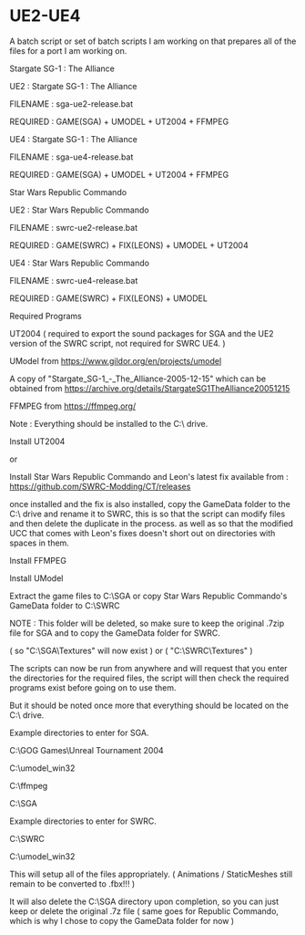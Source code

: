 # UE2-UE4
A batch script or set of batch scripts I am working on that prepares all of the files for a port I am working on.

Stargate SG-1 : The Alliance

UE2			: Stargate SG-1 : The Alliance

FILENAME	: sga-ue2-release.bat

REQUIRED	: GAME(SGA) + UMODEL + UT2004 + FFMPEG

UE4			: Stargate SG-1 : The Alliance

FILENAME	: sga-ue4-release.bat

REQUIRED	: GAME(SGA) + UMODEL + UT2004 + FFMPEG

Star Wars Republic Commando

UE2			: Star Wars Republic Commando

FILENAME	: swrc-ue2-release.bat

REQUIRED	: GAME(SWRC) + FIX(LEONS) + UMODEL + UT2004

UE4			: Star Wars Republic Commando

FILENAME	: swrc-ue4-release.bat

REQUIRED	: GAME(SWRC) + FIX(LEONS) + UMODEL

Required Programs

UT2004 ( required to export the sound packages for SGA and the UE2 version of the SWRC script, not required for SWRC UE4. )

UModel from https://www.gildor.org/en/projects/umodel

A copy of "Stargate_SG-1_-_The_Alliance-2005-12-15" which can be obtained from https://archive.org/details/StargateSG1TheAlliance20051215

FFMPEG from https://ffmpeg.org/

Note : Everything should be installed to the C:\ drive.

Install UT2004

or

Install Star Wars Republic Commando and Leon's latest fix available from : https://github.com/SWRC-Modding/CT/releases

once installed and the fix is also installed, copy the GameData folder to the C:\ drive and rename it to SWRC, this is so that the script can modify files and then delete the duplicate in the process.
as well as so that the modified UCC that comes with Leon's fixes doesn't short out on directories with spaces in them.

Install FFMPEG

Install UModel

Extract the game files to C:\SGA or copy Star Wars Republic Commando's GameData folder to C:\SWRC

NOTE : This folder will be deleted, so make sure to keep the original .7zip file for SGA and to copy the GameData folder for SWRC.

( so "C:\SGA\Textures" will now exist ) or ( "C:\SWRC\Textures" )

The scripts can now be run from anywhere and will request that you enter the directories for the required files, the script will then check the required programs exist before going on to use them.

But it should be noted once more that everything should be located on the C:\ drive.

Example directories to enter for SGA.

C:\GOG Games\Unreal Tournament 2004

C:\umodel_win32

C:\ffmpeg

C:\SGA

Example directories to enter for SWRC.

C:\SWRC

C:\umodel_win32

This will setup all of the files appropriately. ( Animations / StaticMeshes still remain to be converted to .fbx!!! )

It will also delete the C:\SGA directory upon completion, so you can just keep or delete the original .7z file ( same goes for Republic Commando, which is why I chose to copy the GameData folder for now )
